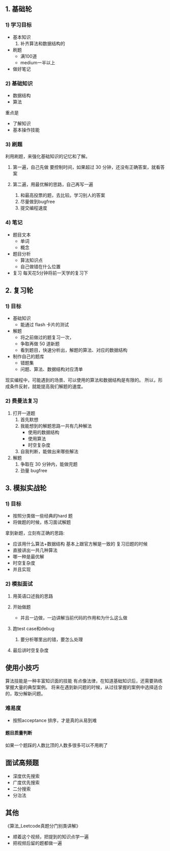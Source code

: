 ##  1. 基础轮

### 1) 学习目标
- 基本知识
	1. 补齐算法和数据结构的
- 刷题
	- 满100道
	- medium一半以上
- 做好笔记

### 2) 基础知识
- 数据结构
- 算法

重点是
- 了解知识
- 基本操作技能

### 3) 刷题
利用刷题，来强化基础知识的记忆和了解。

1. 第一遍，自己先做
   要控制时间，如果超过 30 分钟，还没有正确答案，就看答案

2. 第二遍，用最优解的思路，自己再写一遍
   1. 和最高投票的题，去比较。学习别人的答案
   2. 尽量做到bugfree
   3. 提交编程速度

### 4) 笔记

- 题目文本
  - 单词
  - 概念
- 题目分析
  - 算法知识点
  - 自己做错在什么位置
- 复习
  每天花5分钟将前一天学的复习下

## 2. 复习轮

### 1) 目标
- 基础知识
	- 能通过 flash 卡片的测试
- 解题
	- 将之前做过的题复习一次，
	- 争取再做 50 道新题
	- 看到题目，快速分析出，解题的算法、对应的数据结构
- 制作自己的题库
  - 错题集
  - 问题、算法、数据结构对应清单

现实编程中，可能遇到的场景、可以使用的算法和数据结构是有限的。
所以，形成条件反射，就能提高我们解题的速度。

### 2) 费曼法复习

1. 打开一道题
   1. 首先默想
	 1. 我能想到的解题思路一共有几种解法
		- 使用的数据结构
		 - 使用算法
		 - 时空复杂度 
	2. 自我判断，能做出来哪些解法
2. 解题
	1. 争取在 30 分钟内，能做完题
	2. 劲量 bugfree
 
## 3. 模拟实战轮

### 1) 目标
- 按照分类做一些经典的hard 题
- 将做题的时候，练习面试解题

拿到新题，立刻有正确的思路: 
- 应该用什么算法+数据结构
  基本上跟官方解是一致的 
复习旧题的时候
- 直接讲出一共几种算法
- 哪一种是最优解
- 时空复杂度
- 并且实现

### 2) 模拟面试

1. 用英语口述我的思路
2. 开始做题 
   - 并且一边做，一边讲解当前代码的作用和为什么这么做 

3. 跑test case和debug
   1. 要分析哪里出的错，要怎么处理

4. 最后讲时空复杂度 


## 使用小技巧

算法技能是一种丰富知识面的技能
有点像法律，在知道基础知识后，还需要熟练掌握大量的典型案例。
将来在遇到新问题的时候，从过往掌握的案例中选择适合的，取分解新问题。


### 难易度

- 按照acceptance 排序，才是真的从易到难

#### 题目质量判断
如果一个题踩的人数比顶的人数多很多可以不用刷了

## 面试高频题

- 深度优先搜索
- 广度优先搜索
- 二分搜索
- 分治法

## 其他
《算法_Leetcode真题分门别类讲解》

 - 顺着这个视频，把提到的知识点学一遍
- 把视频后留的题都做一遍


